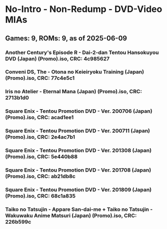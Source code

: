 # No-Intro - Non-Redump - DVD-Video MIAs
## Games: 9, ROMs: 9, as of 2025-06-09

### Another Century's Episode R - Dai-2-dan Tentou Hansokuyou DVD (Japan) (Promo).iso, CRC: 4c985627
### Conveni DS, The - Otona no Keieiryoku Training (Japan) (Promo).iso, CRC: 77c4e5c1
### Iris no Atelier - Eternal Mana (Japan) (Promo).iso, CRC: 2713b1d0
### Square Enix - Tentou Promotion DVD - Ver. 200706 (Japan) (Promo).iso, CRC: acad1ee1
### Square Enix - Tentou Promotion DVD - Ver. 200711 (Japan) (Promo).iso, CRC: 2e4ac7b1
### Square Enix - Tentou Promotion DVD - Ver. 201308 (Japan) (Promo).iso, CRC: 5e440b88
### Square Enix - Tentou Promotion DVD - Ver. 201708 (Japan) (Promo).iso, CRC: ab21db8c
### Square Enix - Tentou Promotion DVD - Ver. 201809 (Japan) (Promo).iso, CRC: 68c1a835
### Taiko no Tatsujin - Appare San-dai-me + Taiko no Tatsujin - Wakuwaku Anime Matsuri (Japan) (Promo).iso, CRC: 226b599c
